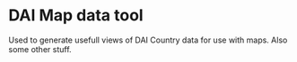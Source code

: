 # DAI Map data tool

Used to generate usefull views of DAI Country data for use with maps. Also some other stuff.
